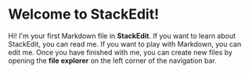 # Welcome to StackEdit!

Hi! I'm your first Markdown file in **StackEdit**. If you want to learn about StackEdit, you can read me. If you want to play with Markdown, you can edit me. Once you have finished with me, you can create new files by opening the **file explorer** on the left corner of the navigation bar.
<!--stackedit_data:
eyJoaXN0b3J5IjpbMTExNzE2NjA1OV19
-->